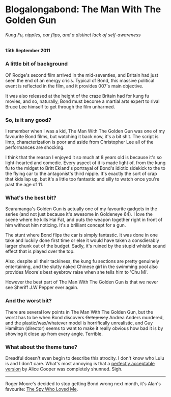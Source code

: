 # Blogalongabond: The Man With The Golden Gun

###### Kung Fu, nipples, car flips, and a distinct lack of self-awareness

#### 15th September 2011

### A little bit of background

Ol' Rodge's second film arrived in the mid-seventies, and Britain had just seen the end of an energy crisis. Typical of Bond, this massive political event is reflected in the film, and it provides 007's main objective.

It was also released at the height of the craze Britain had for kung fu movies, and so, naturally, Bond must become a martial arts expert to rival Bruce Lee himself to get through the film unharmed.

### So, is it any good?

I remember when I was a kid, The Man With The Golden Gun was one of my favourite Bond films, but watching it back now, it's a bit shit. The script is limp, characterization is poor and aside from Christopher Lee all of the performances are shocking.

I think that the reason I enjoyed it so much at 8 years old is because it's so light-hearted and comedic. Every aspect of it is made light of, from the kung fu to the midget to Britt Ekland's portrayal of Bond's idiotic sidekick to the to the flying car to the antagonist's third nipple. It's exactly the sort of crap that kids lap up, but it's a little too fantastic and silly to watch once you're past the age of 11.

### What's the best bit?

Scaramanga's Golden Gun is actually one of my favourite gadgets in the series (and not just because it's awesome in Goldeneye 64). I love the scene where he kills Hai Fat, and puts the weapon together right in front of him without him noticing. It's a brilliant concept for a gun.

The stunt where Bond flips the car is simply fantastic. It was done in one take and luckily done first time or else it would have taken a consdierably larger chunk out of the budget. Sadly, it's ruined by the stupid whistle sound effect that is played over the top.

Also, despite all their tackiness, the kung fu sections are pretty genuinely entertaining, and the slutty naked Chinese girl in the swimming pool also provides Moore's best eyebrow raise when she tells him to 'Chu Mi'.

However the best part of The Man With The Golden Gun is that we never see Sheriff J.W Pepper ever again.

### And the worst bit?

There are several low points in The Man With The Golden Gun, but the worst has to be when Bond discovers ~~Octopussy~~ Andrea Anders murdered, and the plastic/wax/whatever model is horrifically unrealistic, and Guy Hamilton (director) seems to want to make it really obvious how bad it is by showing it close up from every angle. Terrible.

### What about the theme tune?

Dreadful doesn't even begin to describe this atrocity. I don't know who Lulu is and I don't care. What's most annoying is that a [perfectly acceptable version](https://www.youtube.com/watch?v=9tV8v697SBY) by Alice Cooper was completely shunned. Sigh.

---

Roger Moore's decided to stop getting Bond wrong next month, it's Alan's favourite: [The Spy Who Loved Me](/blogalongabond/the-spy-who-loved-me).
